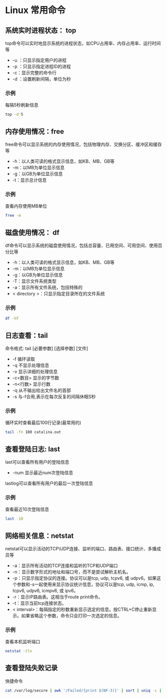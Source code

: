 # Linux 常用命令

## 系统实时进程状态： top

top命令可以实时地显示系统的进程状态，如CPU占用率、内存占用率、运行时间等

- -u ：只显示指定用户的进程
- -p ：只显示指定进程ID的进程
- -c：显示完整的命令行
- -d ：设置刷新间隔，单位为秒

### 示例

每隔5秒刷新信息

```sh
top -d 5
```

## 内存使用情况：free

free命令可以显示系统的内存使用情况，包括物理内存、交换分区、缓冲区和缓存等

- -h：以人类可读的格式显示信息，如KB、MB、GB等
- -m：以MB为单位显示信息
- -g：以GB为单位显示信息
- -t：显示总计信息

### 示例

查看内存使用MB单位

```sh
free -m
```

## 磁盘使用情况： df

df命令可以显示系统的磁盘使用情况，包括总容量、已用空间、可用空间、使用百分比等

- -h：以人类可读的格式显示信息，如KB、MB、GB等
- -m：以MB为单位显示信息
- -g：以GB为单位显示信息
- -T：显示文件系统类型
- -a：显示所有文件系统，包括特殊的
- < directory >：只显示指定目录所在的文件系统

### 示例

```sh
df -hT
```

## 日志查看：tail

命令格式: tail [必要参数] [选择参数] [文件]

- -f 循环读取 
- -q 不显示处理信息 
- -v 显示详细的处理信息 
- -c<数目> 显示的字节数 
- -n<行数> 显示行数 
- -q 从不输出给出文件名的首部 
- -s 与-f合用,表示在每次反复的间隔休眠S秒 

### 示例

循环实时查看最后100行记录(最常用的)

```sh
tail -fn 100 catalina.out
```

## 查看登陆日志: last

last可以查看所有用户的登陆信息

- -num 显示最近num次登陆信息

lastlog可以查看所有用户的最后一次登陆信息

### 示例

查看最近10次登陆信息

```sh
last -10
```

## 网络相关信息：netstat

netstat可以显示活动的TCP\UDP连接、监听的端口、路由表、接口统计、多播成员等

- -a：显示所有活动的TCP连接和监听的TCP和UDP端口
- -n：显示数字形式的地址和端口号，而不是尝试解析主机名。
- -p：只显示指定协议的连接。协议可以是tcp, udp, tcpv6, 或 udpv6。如果这个参数和-s一起使用来显示协议统计信息，协议可以是tcp, udp, icmp, ip, tcpv6, udpv6, icmpv6, 或 ipv6。
- -r：显示IP路由表。这相当于route print命令。
- -t：显示当前tcp连接状态。
- < interval>：每隔指定的秒数重新显示选定的信息。按CTRL+C停止重新显示。如果省略这个参数，命令只会打印一次选定的信息。

### 示例

查看本机监听端口

```sh
netstat -tln
```

## 查看登陆失败记录

快捷命令

```sh
cat /var/log/secure | awk '/Failed/{print $(NF-3)}' | sort | uniq -c | awk '{print $2" = "$1;}'
```